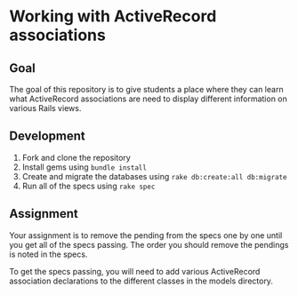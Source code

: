 # Working with ActiveRecord associations

## Goal

The goal of this repository is to give students a place where they can learn what
ActiveRecord associations are need to display different information on various
Rails views.

## Development

1. Fork and clone the repository
1. Install gems using `bundle install`
1. Create and migrate the databases using `rake db:create:all db:migrate`
1. Run all of the specs using `rake spec`

## Assignment

Your assignment is to remove the pending from the specs
one by one until you get all of the specs passing. The order you
should remove the pendings is noted in the specs.

To get the specs passing, you will need to add various ActiveRecord
association declarations to the different classes in the models
directory.